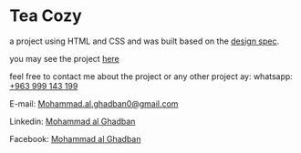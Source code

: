 # Tea Cozy 

a project using HTML and CSS
and was built based on the [design spec](https://github.com/Mohammad-ghadban/Tea_Cozy/blob/main/img-tea-cozy-redline.jpg).

you may see the project [here](https://mohammad-ghadban.github.io/Tea_Cozy/)

feel free to contact me about the project or any other project ay:
whatsapp: [+963 999 143 199](https://api.whatsapp.com/send?phone=963999143199)

E-mail: <Mohammad.al.ghadban0@gmail.com>

Linkedin: [Mohammad al Ghadban](https://www.linkedin.com/in/mohammad-alghadban/)

Facebook: [Mohammad al Ghadban](https://www.facebook.com/mohammad.alghadban.147/)
